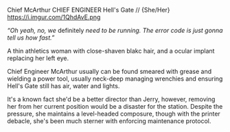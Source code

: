 Chief McArthur
CHIEF ENGINEER
Hell's Gate //
{She/Her}
https://i.imgur.com/1QhdAvE.png

*“Oh yeah, no, we* definitely *need to be running. The error code is just gonna tell us how fast.”*

A thin athletics woman with close-shaven blakc hair, and a ocular implant replacing her left eye.


Chief Engineer McArthur usually can be found smeared with grease and wielding a power tool, usually neck-deep managing wrenchies and ensuring Hell's Gate still has air, water and lights.


It's a known fact she'd be a better director than Jerry, however, removing her from her current position would be a disaster for the station. 
Despite the pressure, she maintains a level-headed composure, though with the printer debacle, she's been much sterner with enforcing maintenance protocol.
